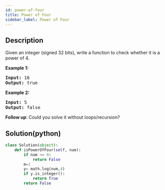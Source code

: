 ```yaml
---
id: power-of-four
title: Power of Four
sidebar_label: Power of Four
---
```

## Description
<div class="description">
<p>Given an integer (signed 32 bits), write a function to check whether it is a power of 4.</p>

<p><strong>Example 1:</strong></p>

<pre>
<strong>Input: </strong><span id="example-input-1-1">16</span>
<strong>Output: </strong><span id="example-output-1">true</span>
</pre>

<div>
<p><strong>Example 2:</strong></p>

<pre>
<strong>Input: </strong><span id="example-input-2-1">5</span>
<strong>Output: </strong><span id="example-output-2">false</span></pre>
</div>

<p><b>Follow up</b>: Could you solve it without loops/recursion?</p>
</div>

## Solution(python)
```python
class Solution(object):
    def isPowerOfFour(self, num):
        if num <= 0:
            return False
        m=1
        y= math.log(num,4)
        if y.is_integer():
            return True
        return False
```